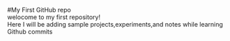 #My First GitHub repo
<br>
welocome to my first repository!
<br>
Here I will be adding sample projects,experiments,and notes while learning Github commits 
